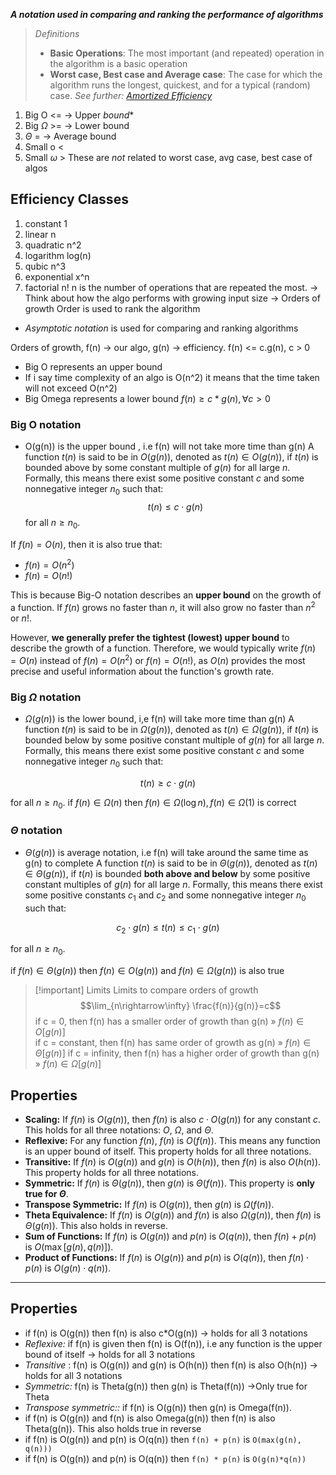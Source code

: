 ***A notation used in comparing and ranking the performance of algorithms***

> *Definitions*
> - **Basic Operations**: The most important (and repeated) operation in the algorithm is a basic operation
> - **Worst case, Best case and Average case**: The case for which the algorithm runs the longest, quickest, and for a typical (random) case.
> *See further: [Amortized Efficiency](https://en.wikipedia.org/wiki/Amortized_analysis)*

1. Big O <=          → Upper *bound**
2. Big $\Omega$  >=         → Lower bound
3. $\Theta$ =                   → Average bound
4. Small o <
5. Small $\omega$ >
These are *not* related to worst case, avg case, best case of algos
## Efficiency Classes
1. constant 1
2. linear n
3. quadratic n^2
4. logarithm log(n)
5. qubic n^3
6. exponential x^n
7. factorial n!
n is the number of operations that are repeated the most. 
-> Think about how the algo performs with growing input size -> Orders of growth
Order is used to rank the algorithm
- *Asymptotic notation* is used for comparing and ranking algorithms

Orders of growth, f(n) -> our algo, g(n) -> efficiency.
f(n) <= c.g(n), c > 0
- Big O represents an upper bound
- If i say time complexity of an algo is O(n^2) it means that the time taken will not exceed O(n^2)
- Big Omega represents a lower bound $f(n) \ge c*g(n), \forall c \gt 0$

### Big O notation
- O(g(n)) is the upper bound , i.e f(n) will not take more time than g(n)
A function $t(n)$ is said to be in $O(g(n))$, denoted as $t(n) \in O(g(n))$, if $t(n)$ is bounded above by some constant multiple of $g(n)$ for all large $n$. Formally, this means there exist some positive constant $c$ and some nonnegative integer $n_0$ such that:
$$
t(n) \leq c \cdot g(n)
$$
for all $n \geq n_0$.

If $f(n) = O(n)$, then it is also true that:
- $f(n) = O(n^2)$
- $f(n) = O(n!)$

This is because Big-O notation describes an **upper bound** on the growth of a function. If $f(n)$ grows no faster than $n$, it will also grow no faster than $n^2$ or $n!$.

However, **we generally prefer the tightest (lowest) upper bound** to describe the growth of a function. Therefore, we would typically write $f(n) = O(n)$ instead of $f(n) = O(n^2)$ or $f(n) = O(n!)$, as $O(n)$ provides the most precise and useful information about the function's growth rate.
### Big $\Omega$ notation
- $\Omega(g(n))$ is the lower bound, i,e f(n) will take more time than g(n) 
A function $t(n)$ is said to be in $\Omega(g(n))$, denoted as $t(n) \in \Omega(g(n))$, if $t(n)$ is bounded below by some positive constant multiple of $g(n)$ for all large $n$. Formally, this means there exist some positive constant $c$ and some nonnegative integer $n_0$ such that:

$$
t(n) \geq c \cdot g(n)
$$

for all $n \geq n_0$.
if $f(n) \in \Omega(n)$  then $f(n) \in \Omega(\log n), f(n) \in \Omega(1)$ is correct

### $\Theta$ notation
- $\Theta(g(n))$ is average notation, i.e f(n) will take around the same time as g(n) to complete
A function $t(n)$ is said to be in $\Theta(g(n))$, denoted as $t(n) \in \Theta(g(n))$, if $t(n)$ is bounded **both above and below** by some positive constant multiples of $g(n)$ for all large $n$. Formally, this means there exist some positive constants $c_1$ and $c_2$ and some nonnegative integer $n_0$ such that:

$$
c_2 \cdot g(n) \leq t(n) \leq c_1 \cdot g(n)
$$

for all $n \geq n_0$.

if $f(n) \in \Theta(g(n))$ then $f(n) \in O(g(n))$ and $f(n) \in \Omega(g(n))$ is also true 


> [!important] Limits
> Limits to compare orders of growth $$\lim_{n\rightarrow\infty} \frac{f(n)}{g(n)}=c$$
> if c = 0, then f(n) has a smaller order of growth than g(n) » $f(n)\in O[g(n)]$     
> if c = constant, then f(n) has same order of growth as g(n) » $f(n)\in \Theta[g(n)]$
> if c = infinity, then f(n) has a higher order of growth than g(n) » $f(n)\in \Omega[g(n)]$


## Properties
- **Scaling:** If $f(n)$ is $O(g(n))$, then $f(n)$ is also $c \cdot O(g(n))$ for any constant $c$. This holds for all three notations: $O$, $\Omega$, and $\Theta$.
- **Reflexive:** For any function $f(n)$, $f(n)$ is $O(f(n))$. This means any function is an upper bound of itself. This property holds for all three notations.
- **Transitive:** If $f(n)$ is $O(g(n))$ and $g(n)$ is $O(h(n))$, then $f(n)$ is also $O(h(n))$. This property holds for all three notations.
- **Symmetric:** If $f(n)$ is $\Theta(g(n))$, then $g(n)$ is $\Theta(f(n))$. This property is **only true for $\Theta$**.
- **Transpose Symmetric:** If $f(n)$ is $O(g(n))$, then $g(n)$ is $\Omega(f(n))$.
- **Theta Equivalence:** If $f(n)$ is $O(g(n))$ and $f(n)$ is also $\Omega(g(n))$, then $f(n)$ is $\Theta(g(n))$. This also holds in reverse.
- **Sum of Functions:** If $f(n)$ is $O(g(n))$ and $p(n)$ is $O(q(n))$, then $f(n) + p(n)$ is $O(\max[g(n), q(n)])$.
- **Product of Functions:** If $f(n)$ is $O(g(n))$ and $p(n)$ is $O(q(n))$, then $f(n) \cdot p(n)$ is $O(g(n) \cdot q(n))$.

---
## Properties
- if f(n) is O(g(n)) then f(n) is also c\*O(g(n)) → holds for all 3 notations
- *Reflexive:* if f(n) is given then f(n) is O(f(n)), i.e any function is the upper bound of itself → holds for all 3 notations
- *Transitive* : f(n) is O(g(n)) and g(n) is O(h(n)) then f(n) is also O(h(n))  → holds for all 3 notations
- *Symmetric:* f(n) is Theta(g(n)) then g(n) is Theta(f(n)) →Only true for Theta
- *Transpose symmetric::* if f(n) is O(g(n)) then g(n) is Omega(f(n)).
- if f(n) is O(g(n)) and f(n) is also Omega(g(n)) then f(n) is also Theta(g(n)). This also holds true in reverse
- if f(n) is O(g(n)) and p(n) is O(q(n)) then `f(n) + p(n)` is `O(max(g(n), q(n)))`
- if f(n) is O(g(n)) and p(n) is O(q(n)) then `f(n) * p(n)` is `O(g(n)*q(n))`
